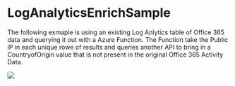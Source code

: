 # LogAnalyticsEnrichSample
The following exmaple is using an existing Log Anlytics table of Office 365 data and querying it out with a Azure Function. The Function take the Public IP in each unique rowe of results and queries another API to bring in a CountryofOrigin value that is not present in the original Office 365 Activity Data.

<a href="https://raw.githubusercontent.com/swiftsolves-msft/LogAnalyticsEnrichSample/master/o365enrichmentfunction.template.json" target="_blank">
    <img src="http://azuredeploy.net/deploybutton.png"/>
</a>
